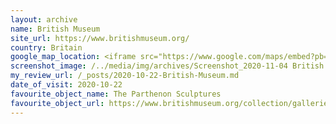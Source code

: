 ```yaml
---
layout: archive
name: British Museum
site_url: https://www.britishmuseum.org/
country: Britain
google_map_location: <iframe src="https://www.google.com/maps/embed?pb=!1m18!1m12!1m3!1d2482.6620064166436!2d-0.12914528463518724!3d51.51941661764617!2m3!1f0!2f0!3f0!3m2!1i1024!2i768!4f13.1!3m3!1m2!1s0x48761b323093d307%3A0x2fb199016d5642a7!2z5aSn6Iux5Y2a54mp6aaG!5e0!3m2!1szh-CN!2suk!4v1604489361022!5m2!1szh-CN!2suk" width="600" height="450" frameborder="0" style="border:0;" allowfullscreen="" aria-hidden="false" tabindex="0"></iframe>
screenshot_image: /../media/img/archives/Screenshot_2020-11-04 British Museum.jpg
my_review_url: /_posts/2020-10-22-British-Museum.md
date_of_visit: 2020-10-22
favourite_object_name: The Parthenon Sculptures
favourite_object_url: https://www.britishmuseum.org/collection/galleries/greece-parthenon
---
```

